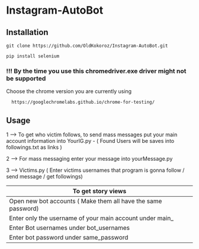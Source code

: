# Instagram-AutoBot

## Installation 

    git clone https://github.com/OldKokoroz/Instagram-AutoBot.git

    pip install selenium


### !!! By the time you use this chromedriver.exe driver might not be supported 

Choose the chrome version you are currently using

      https://googlechromelabs.github.io/chrome-for-testing/
      

## Usage

1 --> To get who victim follows, to send mass messages put your main account information into YourIG.py
        - ( Found Users will be saves into followings.txt as links )

2 --> For mass messaging enter your message into yourMessage.py

3 --> Victims.py ( Enter victims usernames that program is gonna follow / send message / get followings)

| To get story views                                           |
| ------------------------------------------------------------ |
| Open new bot accounts ( Make them all have the same password)|
| Enter only the username of your main account under main_     |
| Enter Bot usernames under bot_usernames                      |
| Enter bot password under same_password                       |
